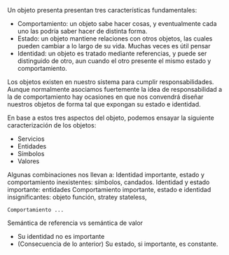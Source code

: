 Un objeto presenta presentan tres características fundamentales:

-   Comportamiento: un objeto sabe hacer cosas, y eventualmente cada uno las podría saber hacer de distinta forma.
-   Estado: un objeto mantiene relaciones con otros objetos, las cuales pueden cambiar a lo largo de su vida. Muchas veces es útil pensar
-   Identidad: un objeto es tratado mediante referencias, y puede ser distinguido de otro, aun cuando el otro presente el mismo estado y comportamiento.

Los objetos existen en nuestro sistema para cumplir responsabilidades. Aunque normalmente asociamos fuertemente la idea de responsabilidad a la de comportamiento hay ocasiones en que nos convendrá diseñar nuestros objetos de forma tal que expongan su estado e identidad.

En base a estos tres aspectos del objeto, podemos ensayar la siguiente caracterización de los objetos:

-   Servicios
-   Entidades
-   Símbolos
-   Valores

Algunas combinaciones nos llevan a: Identidad importante, estado y comportamiento inexistentes: símbolos, candados. Identidad y estado importante: entidades Comportamiento importante, estado e identidad insignificantes: objeto función, stratey stateless,

`Comportamiento ...`

Semántica de referencia vs semántica de valor

-   Su identidad no es importante
-   (Consecuencia de lo anterior) Su estado, si importante, es constante.

